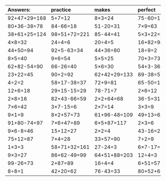 | Answers: | practice | makes | perfect | ! |
| :--- | :--- | :--- | :--- | :--- |
| 92+47+29=168 | 5+7=12 | 8×3=24 | 75-60=15 | 4×7=28 | 
| 80+36-38=78 | 84-66=18 | 51-20=31 | 7×9=63 | 32-25=7 | 
| 38+61+25=124 | 98+51+72=221 | 85-44=41 | 5×3+22=37 | 79+8=87 | 
| 4×8=32 | 24÷4=6 | 20÷4=5 | 16+82=98 | 6×2=12 | 
| 44+50=94 | 92+5-63=34 | 44+36=80 | 18÷9=2 | 70-33=37 | 
| 8×5=40 | 9×6=54 | 5×5=25 | 70+3=73 | 20+99-85=34 | 
| 62+82-54=90 | 66-26=40 | 5×6=30 | 54+3-36=21 | 7×6-38=4 | 
| 23+22=45 | 90+2=92 | 62+42+29=133 | 89-38=51 | 39-2=37 | 
| 4÷2=2 | 58+17-38=37 | 72+9=81 | 65-50=15 | 2×5=10 | 
| 12+6=18 | 29+15-15=29 | 78-71=7 | 2×6=12 | 9×8-30=42 | 
| 2×8=16 | 82+43-66=59 | 2×2+64=68 | 36-5=31 | 8×4=32 | 
| 7×6=42 | 3×7-15=6 | 2×7=14 | 3×3=9 | 27+6=33 | 
| 9×1=9 | 8×2+57=73 | 61+96-48=109 | 49+13=62 | 14-9=5 | 
| 91+80-74=97 | 7×6+47=89 | 6×5+87=117 | 2×3=6 | 18÷2=9 | 
| 9×6-8=46 | 15+12=27 | 2×2=4 | 43-16=27 | 8×6=48 | 
| 75+12=87 | 7×4=28 | 33+57=90 | 7+2=9 | 21-3=18 | 
| 1×3=3 | 58+71+32=161 | 27-24=3 | 6×7-17=25 | 15÷5=3 | 
| 9×3=27 | 86+62-49=99 | 64+51+88=203 | 12÷4=3 | 2×9-8=10 | 
| 99-26=73 | 2+87=89 | 16÷4=4 | 6+51=57 | 2+18=20 | 
| 8÷8=1 | 42+20=62 | 76-43=33 | 80+52+6=138 | 47+10+21=78 | 
